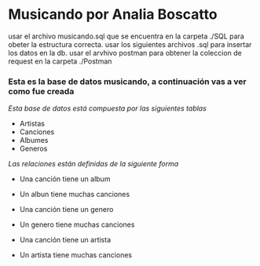 # Musicando por Analia Boscatto

usar el archivo musicando.sql que se encuentra en la carpeta ./SQL para obeter la estructura correcta.
usar los siguientes archivos .sql para insertar los datos en la db.
usar el arvhivo postman para obtener la coleccion de request en la carpeta ./Postman

### Esta es la base de datos musicando, a continuación vas a ver como fue creada
_Esta base de datos está compuesta por las siguientes tablas_
- Artistas
- Canciones
- Albumes
- Generos

_Las relaciones están definidas de la siguiente forma_
- Una canción tiene un album
- Un albun tiene muchas canciones

- Una canción tiene un genero
- Un genero tiene muchas canciones

- Una canción tiene un artista
- Un artista tiene muchas canciones
###

